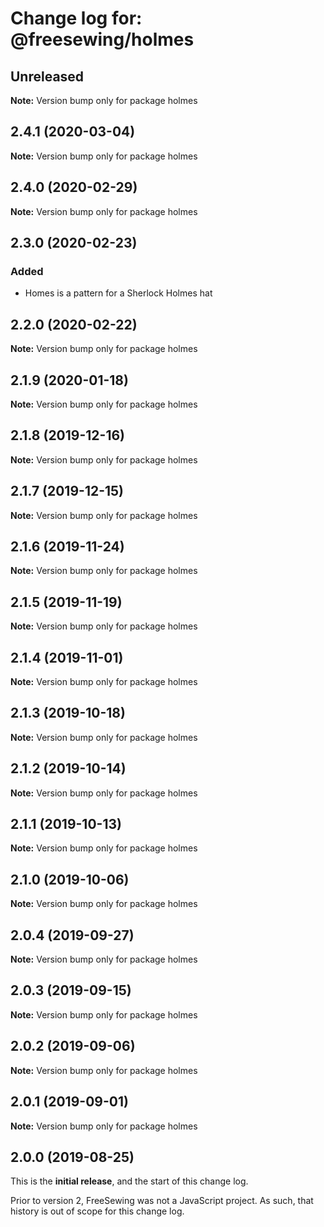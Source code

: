 # Change log for: @freesewing/holmes


## Unreleased

**Note:** Version bump only for package holmes


## 2.4.1 (2020-03-04)

**Note:** Version bump only for package holmes


## 2.4.0 (2020-02-29)

**Note:** Version bump only for package holmes


## 2.3.0 (2020-02-23)

### Added

 - Homes is a pattern for a Sherlock Holmes hat
## 2.2.0 (2020-02-22)

**Note:** Version bump only for package holmes


## 2.1.9 (2020-01-18)

**Note:** Version bump only for package holmes


## 2.1.8 (2019-12-16)

**Note:** Version bump only for package holmes


## 2.1.7 (2019-12-15)

**Note:** Version bump only for package holmes


## 2.1.6 (2019-11-24)

**Note:** Version bump only for package holmes


## 2.1.5 (2019-11-19)

**Note:** Version bump only for package holmes


## 2.1.4 (2019-11-01)

**Note:** Version bump only for package holmes


## 2.1.3 (2019-10-18)

**Note:** Version bump only for package holmes


## 2.1.2 (2019-10-14)

**Note:** Version bump only for package holmes


## 2.1.1 (2019-10-13)

**Note:** Version bump only for package holmes


## 2.1.0 (2019-10-06)

**Note:** Version bump only for package holmes


## 2.0.4 (2019-09-27)

**Note:** Version bump only for package holmes


## 2.0.3 (2019-09-15)

**Note:** Version bump only for package holmes


## 2.0.2 (2019-09-06)

**Note:** Version bump only for package holmes


## 2.0.1 (2019-09-01)

**Note:** Version bump only for package holmes




## 2.0.0 (2019-08-25)

This is the **initial release**, and the start of this change log.

Prior to version 2, FreeSewing was not a JavaScript project.
As such, that history is out of scope for this change log.

